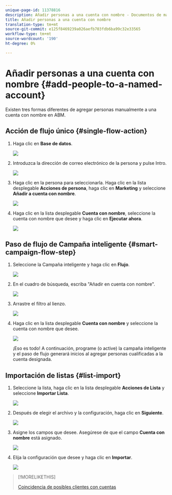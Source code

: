 ```yaml
---
unique-page-id: 11378816
description: Añadir personas a una cuenta con nombre - Documentos de marketing - Documentación del producto
title: Añadir personas a una cuenta con nombre
translation-type: tm+mt
source-git-commit: e125f8469239a026aefb703fdb6ba99c32e33565
workflow-type: tm+mt
source-wordcount: '190'
ht-degree: 0%

---
```



# Añadir personas a una cuenta con nombre {#add-people-to-a-named-account}

Existen tres formas diferentes de agregar personas manualmente a una cuenta con nombre en ABM.

## Acción de flujo único {#single-flow-action}

1. Haga clic en **Base de datos**.

   ![](assets/one-2.png)

1. Introduzca la dirección de correo electrónico de la persona y pulse Intro.

   ![](assets/two.png)

1. Haga clic en la persona para seleccionarla. Haga clic en la lista desplegable **Acciones de persona**, haga clic en **Marketing** y seleccione **Añadir a cuenta con nombre**.

   ![](assets/three.png)

1. Haga clic en la lista desplegable **Cuenta con nombre**, seleccione la cuenta con nombre que desee y haga clic en **Ejecutar ahora**.

   ![](assets/four.png)

## Paso de flujo de Campaña inteligente {#smart-campaign-flow-step}

1. Seleccione la Campaña inteligente y haga clic en **Flujo**.

   ![](assets/five.png)

1. En el cuadro de búsqueda, escriba &quot;Añadir en cuenta con nombre&quot;.

   ![](assets/six.png)

1. Arrastre el filtro al lienzo.

   ![](assets/seven.png)

1. Haga clic en la lista desplegable **Cuenta con nombre** y seleccione la cuenta con nombre que desee.

   ![](assets/eight.png)

   ¡Eso es todo! A continuación, programe (o active) la campaña inteligente y el paso de flujo generará inicios al agregar personas cualificadas a la cuenta designada.

## Importación de listas {#list-import}

1. Seleccione la lista, haga clic en la lista desplegable **Acciones de Lista** y seleccione **Importar Lista**.

   ![](assets/nine.png)

1. Después de elegir el archivo y la configuración, haga clic en **Siguiente**.

   ![](assets/ten.png)

1. Asigne los campos que desee. Asegúrese de que el campo **Cuenta con nombre** está asignado.

   ![](assets/eleven.png)

1. Elija la configuración que desee y haga clic en **Importar**.

   ![](assets/twelve.png)

>[!MORELIKETHIS]
>
>[Coincidencia de posibles clientes con cuentas](/help/marketo/product-docs/account-based-marketing/target/named-accounts/lead-to-account-matching.md)
